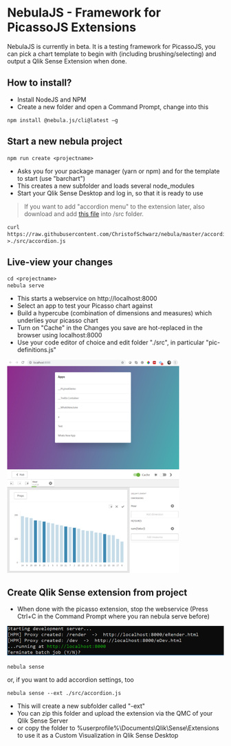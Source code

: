 # NebulaJS - Framework for PicassoJS Extensions

NebulaJS is currently in beta. It is a testing framework for PicassoJS, you can pick a chart template to begin with (including brushing/selecting) and output a Qlik Sense Extension when done. 

## How to install? 
 * Install NodeJS and NPM 
 * Create a new folder and open a Command Prompt, change into this 
```
npm install @nebula.js/cli@latest –g
```
## Start a new nebula project
```
npm run create <projectname>
```
 * Asks you for your package manager (yarn or npm) and for the template to start (use "barchart")
 * This creates a new subfolder and loads several node_modules
 * Start your Qlik Sense Desktop and log in, so that it is ready to use

> If you want to add "accordion menu" to the extension later, also download and add <a href="https://github.com/ChristofSchwarz/nebula/raw/master/accordion.js">this file</a> into /src folder.  
```
curl https://raw.githubusercontent.com/ChristofSchwarz/nebula/master/accordion.js >./src/accordion.js
```
## Live-view your changes
```
cd <projectname>
nebula serve
```
 * This starts a webservice on http://localhost:8000 
 * Select an app to test your Picasso chart against
 * Build a hypercube (combination of dimensions and measures) which underlies your picasso chart
 * Turn on "Cache" in the Changes you save are hot-replaced in the browser using localhost:8000
 * Use your code editor of choice and edit folder "./src", in particular "pic-definitions.js" 
 
<img src="https://github.com/ChristofSchwarz/pics/raw/master/nebula (3).png" width="400"/> 
<img src="https://github.com/ChristofSchwarz/pics/raw/master/nebula (1).png" width="400"/>


## Create Qlik Sense extension from project
 * When done with the picasso extension, stop the webservice (Press Ctrl+C in the Command Prompt where you ran nebula serve before)

<img src="https://github.com/ChristofSchwarz/pics/raw/master/nebula (2).png" />

```
nebula sense
```
or, if you want to add accordion settings, too
```
nebula sense --ext ./src/accordion.js
```
 * This will create a new subfolder called "<projectname>-ext"
 * You can zip this folder and upload the extension via the QMC of your Qlik Sense Server 
 * or copy the folder to %userprofile%\Documents\Qlik\Sense\Extensions to use it as a Custom Visualization in Qlik Sense Desktop


